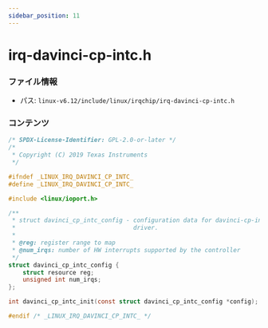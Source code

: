 ```yaml
---
sidebar_position: 11
---
```

# irq-davinci-cp-intc.h

### ファイル情報

- パス: `linux-v6.12/include/linux/irqchip/irq-davinci-cp-intc.h`

### コンテンツ

```h
/* SPDX-License-Identifier: GPL-2.0-or-later */
/*
 * Copyright (C) 2019 Texas Instruments
 */

#ifndef _LINUX_IRQ_DAVINCI_CP_INTC_
#define _LINUX_IRQ_DAVINCI_CP_INTC_

#include <linux/ioport.h>

/**
 * struct davinci_cp_intc_config - configuration data for davinci-cp-intc
 *                                 driver.
 *
 * @reg: register range to map
 * @num_irqs: number of HW interrupts supported by the controller
 */
struct davinci_cp_intc_config {
	struct resource reg;
	unsigned int num_irqs;
};

int davinci_cp_intc_init(const struct davinci_cp_intc_config *config);

#endif /* _LINUX_IRQ_DAVINCI_CP_INTC_ */

```

